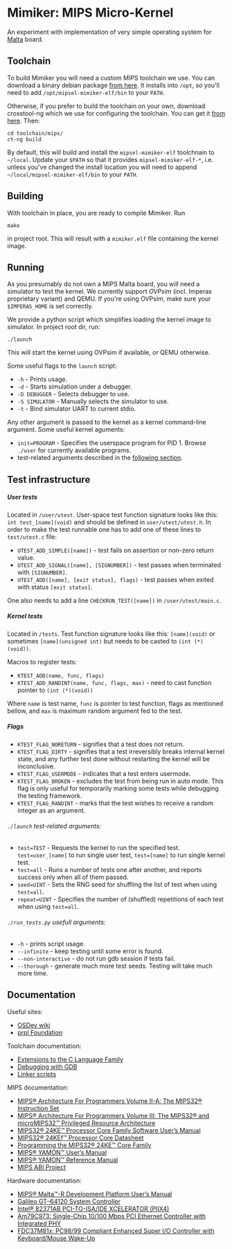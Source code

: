# Mimiker: MIPS Micro-Kernel

An experiment with implementation of very simple operating system
for [Malta](https://www.linux-mips.org/wiki/MIPS_Malta) board.

Toolchain
---

To build Mimiker you will need a custom MIPS toolchain we use. You can download
a binary debian package
[from here](http://mimiker.ii.uni.wroc.pl/download/mipsel-mimiker-elf_1.1_amd64.deb).
It installs into `/opt`, so you'll need to add `/opt/mipsel-mimiker-elf/bin` to
your `PATH`.

Otherwise, if you prefer to build the toolchain on your own, download
crosstool-ng which we use for configuring the toolchain. You can get
it [from here](http://crosstool-ng.org/). Then:

```
cd toolchain/mips/
ct-ng build
```

By default, this will build and install the `mipsel-mimiker-elf` toolchnain to
`~/local`. Update your `$PATH` so that it provides `mipsel-mimiker-elf-*`,
i.e. unless you've changed the install location you will need to append
`~/local/mipsel-mimiker-elf/bin` to your `PATH`.

Building
---

With toolchain in place, you are ready to compile Mimiker. Run

```
make
```

in project root. This will result with a `mimiker.elf` file containing the
kernel image.

Running
---

As you presumably do not own a MIPS Malta board, you will need a simulator to
test the kernel. We currently support *OVPsim* (incl. Imperas proprietary
variant) and QEMU. If you're using OVPsim, make sure your `$IMPERAS_HOME` is set
correctly.

We provide a python script which simplifies loading the kernel image to
simulator. In project root dir, run:

```
./launch
```

This will start the kernel using OVPsim if available, or QEMU otherwise.

Some useful flags to the `launch` script:

* `-h` - Prints usage.
* `-d` - Starts simulation under a debugger.
* `-D DEBUGGER` - Selects debugger to use.
* `-S SIMULATOR` - Manually selects the simulator to use.
* `-t` - Bind simulator UART to current stdio.

Any other argument is passed to the kernel as a kernel command-line
argument. Some useful kernel aguments:

* `init=PROGRAM` - Specifies the userspace program for PID 1. Browse `./user`
  for currently available programs.
* test-related arguments described in the [following section](#test-infrastructure).

Test infrastructure
---

##### User tests
Located in `/user/utest`.
User-space test function signature looks like this: `int test_[name](void)` 
and should be defined in `user/utest/utest.h`.
In order to make the test runnable one has to add one of these lines to `test/utest.c` file:
* `UTEST_ADD_SIMPLE([name])` - test fails on assertion or non-zero return value.
* `UTEST_ADD_SIGNAL([name], [SIGNUMBER])` - test passes when terminated with `[SIGNUMBER]`.
* `UTEST_ADD([name], [exit status], flags)` - test passes when exited with status `[exit status]`.

One also needs to add a line `CHECKRUN_TEST([name])` in `/user/utest/main.c`.

##### Kernel tests 
Located in `/tests`. 
Test function signature looks like this:
`[name](void)` or sometimes `[name](unsigned int)` but needs to be casted to 
`(int (*)(void))`.

Macros to register tests:
* `KTEST_ADD(name, func, flags)`
* `KTEST_ADD_RANDINT(name, func, flags, max)` - need to cast function pointer to
`(int (*)(void))`

Where `name` is test name, `func` is pointer to test function, 
flags as mentioned bellow, and `max` is maximum random argument fed to the test.

##### Flags
* `KTEST_FLAG_NORETURN` - signifies that a test does not return.
* `KTEST_FLAG_DIRTY` - signifies that a test irreversibly breaks internal kernel state, and any
   further test done without restarting the kernel will be inconclusive.
* `KTEST_FLAG_USERMODE` - indicates that a test enters usermode.
* `KTEST_FLAG_BROKEN` - excludes the test from being run in auto mode. This flag is only useful for
   temporarily marking some tests while debugging the testing framework.
* `KTEST_FLAG_RANDINT` - marks that the test wishes to receive a random integer as an argument.

###### `./launch` test-related arguments:
* `test=TEST` - Requests the kernel to run the specified test.
`test=user_[name]` to run single user test, `test=[name]` to run single kernel test.
* `test=all` - Runs a number of tests one after another, and reports success
  only when all of them passed.
* `seed=UINT` - Sets the RNG seed for shuffling the list of test when using
  `test=all`.
* `repeat=UINT` - Specifies the number of (shuffled) repetitions of each test
  when using `test=all`.

###### `./run_tests.py` usefull arguments:
* `-h` - prints script usage.
* `--infinite` - keep testing until some error is found. 
* `--non-interactive` - do not run gdb session if tests fail.
* `--thorough` - generate much more test seeds. Testing will take much more time.

Documentation
---

Useful sites:
* [OSDev wiki](http://wiki.osdev.org)
* [prpl Foundation](http://wiki.prplfoundation.org)

Toolchain documentation:
* [Extensions to the C Language Family](https://gcc.gnu.org/onlinedocs/gcc-4.9.3/gcc/C-Extensions.html)
* [Debugging with GDB](https://sourceware.org/gdb/onlinedocs/gdb/index.html)
* [Linker scripts](https://sourceware.org/binutils/docs/ld/Scripts.html)

MIPS documentation:
* [MIPS® Architecture For Programmers Volume II-A: The MIPS32® Instruction Set](http://wiki.prplfoundation.org/w/images/1/1b/MD00086-2B-MIPS32BIS-AFP-06.02.pdf)
* [MIPS® Architecture For Programmers Volume III: The MIPS32® and microMIPS32™ Privileged Resource Architecture](http://wiki.prplfoundation.org/w/images/d/d2/MD00090-2B-MIPS32PRA-AFP-05.03.pdf)
* [MIPS32® 24KE™ Processor Core Family Software User’s Manual](http://wiki.prplfoundation.org/w/images/8/83/MD00468-2B-24KE-SUM-01.11.pdf)
* [MIPS32® 24KEf™ Processor Core Datasheet](http://wiki.prplfoundation.org/w/images/9/9c/MD00446-2B-24KEF-DTS-02.00.pdf)
* [Programming the MIPS32® 24KE™ Core Family](http://wiki.prplfoundation.org/w/images/2/20/MD00458-2B-24KEPRG-PRG-04.63.pdf)
* [MIPS® YAMON™ User’s Manual](http://wiki.prplfoundation.org/w/images/b/b9/MD00008-2B-YAMON-USM-02.19.pdf)
* [MIPS® YAMON™ Reference Manual](http://wiki.prplfoundation.org/w/images/8/80/MD00009-2B-YAMON-RFM-02.20.pdf)
* [MIPS ABI Project](https://dmz-portal.mips.com/wiki/MIPS_ABI_Project)

Hardware documentation:
* [MIPS® Malta™-R Development Platform User’s Manual](http://wiki.prplfoundation.org/w/images/4/47/MD00627-2B-MALTA_R-USM-01.01.pdf)
* [Galileo GT–64120 System Controller](http://doc.chipfind.ru/pdf/marvell/gt64120.pdf)
* [Intel® 82371AB PCI-TO-ISA/IDE XCELERATOR (PIIX4)](http://www.intel.com/assets/pdf/datasheet/290562.pdf)
* [Am79C973: Single-Chip 10/100 Mbps PCI Ethernet Controller with Integrated PHY](http://pdf.datasheetcatalog.com/datasheet/AdvancedMicroDevices/mXwquw.pdf)
* [FDC37M81x: PC98/99 Compliant Enhanced Super I/O Controller with Keyboard/Mouse Wake-Up](http://www.alldatasheet.com/datasheet-pdf/pdf/119979/SMSC/FDC37M817.html)
